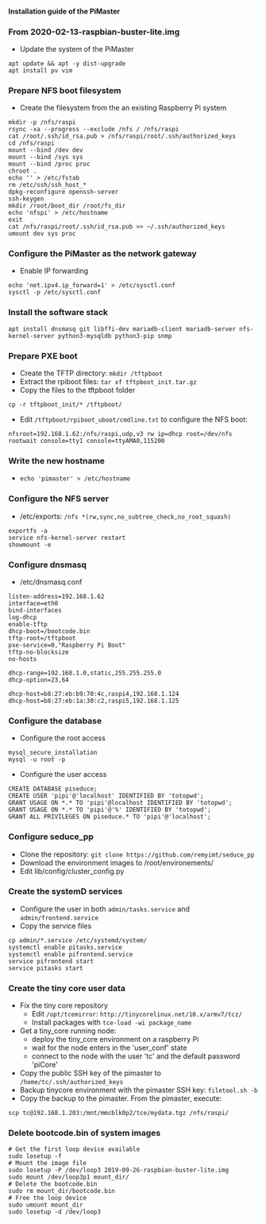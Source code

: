 #### Installation guide of the PiMaster
### From 2020-02-13-raspbian-buster-lite.img
* Update the system of the PiMaster
```
apt update && apt -y dist-upgrade
apt install pv vim
```

### Prepare NFS boot filesystem
* Create the filesystem from the an existing Raspberry Pi system
```
mkdir -p /nfs/raspi
rsync -xa --progress --exclude /nfs / /nfs/raspi
cat /root/.ssh/id_rsa.pub > /nfs/raspi/root/.ssh/authorized_keys
cd /nfs/raspi
mount --bind /dev dev
mount --bind /sys sys
mount --bind /proc proc
chroot .
echo '' > /etc/fstab
rm /etc/ssh/ssh_host_*
dpkg-reconfigure openssh-server
ssh-keygen
mkdir /root/boot_dir /root/fs_dir
echo 'nfspi' > /etc/hostname
exit
cat /nfs/raspi/root/.ssh/id_rsa.pub >> ~/.ssh/authorized_keys
umount dev sys proc
```

### Configure the PiMaster as the network gateway
* Enable IP forwarding
```
echo 'net.ipv4.ip_forward=1' > /etc/sysctl.conf
sysctl -p /etc/sysctl.conf
```

### Install the software stack
```
apt install dnsmasq git libffi-dev mariadb-client mariadb-server nfs-kernel-server python3-mysqldb python3-pip snmp
```

### Prepare PXE boot
* Create the TFTP directory: `mkdir /tftpboot`
* Extract the rpiboot files: `tar xf tftpboot_init.tar.gz`
* Copy the files to the tftpboot folder
```
cp -r tftpboot_init/* /tftpboot/
```
* Edit `/tftpboot/rpiboot_uboot/cmdline.txt` to configure the NFS boot:
```
nfsroot=192.168.1.62:/nfs/raspi,udp,v3 rw ip=dhcp root=/dev/nfs rootwait console=tty1 console=ttyAMA0,115200
```

### Write the new hostname
* `echo 'pimaster' > /etc/hostname`

### Configure the NFS server
* /etc/exports: `/nfs *(rw,sync,no_subtree_check,no_root_squash)`
```
exportfs -a
service nfs-kernel-server restart
showmount -e
```

### Configure dnsmasq
* /etc/dnsmasq.conf
```
listen-address=192.168.1.62
interface=eth0
bind-interfaces
log-dhcp
enable-tftp
dhcp-boot=/bootcode.bin
tftp-root=/tftpboot
pxe-service=0,"Raspberry Pi Boot"
tftp-no-blocksize
no-hosts

dhcp-range=192.168.1.0,static,255.255.255.0
dhcp-option=23,64

dhcp-host=b8:27:eb:b9:70:4c,raspi4,192.168.1.124
dhcp-host=b8:27:eb:1a:30:c2,raspi5,192.168.1.125
```

### Configure the database
* Configure the root access
```
mysql_secure_installation
mysql -u root -p
```
* Configure the user access
```
CREATE DATABASE piseduce;
CREATE USER 'pipi'@'localhost' IDENTIFIED BY 'totopwd';
GRANT USAGE ON *.* TO 'pipi'@localhost IDENTIFIED BY 'totopwd';
GRANT USAGE ON *.* TO 'pipi'@'%' IDENTIFIED BY 'totopwd';
GRANT ALL PRIVILEGES ON piseduce.* TO 'pipi'@'localhost';
```

### Configure seduce_pp
* Clone the repository: `git clone https://github.com/remyimt/seduce_pp`
* Download the environment images to /root/environements/
* Edit lib/config/cluster_config.py

### Create the systemD services
* Configure the user in both `admin/tasks.service` and `admin/frontend.service`
* Copy the service files
```
cp admin/*.service /etc/systemd/system/
systemctl enable pitasks.service
systemctl enable pifrontend.service
service pifrontend start
service pitasks start
```

### Create the tiny core user data
* Fix the tiny core repository
  * Edit `/opt/tcemirror`: `http://tinycorelinux.net/10.x/armv7/tcz/`
  * Install packages with `tce-load -wi package_name`
* Get a tiny_core running node:
    - deploy the tiny_core environment on a raspberry Pi
    - wait for the node enters in the 'user_conf' state
    - connect to the node with the user 'tc' and the default password 'piCore'
* Copy the public SSH key of the pimaster to `/home/tc/.ssh/authorized_keys`
* Backup tinycore environment with the pimaster SSH key: `filetool.sh -b`
* Copy the backup to the pimaster. From the pimaster, execute:
```
scp tc@192.168.1.203:/mnt/mmcblk0p2/tce/mydata.tgz /nfs/raspi/
```

### Delete bootcode.bin of system images
```
# Get the first loop device available
sudo losetup -f
# Mount the image file
sudo losetup -P /dev/loop3 2019-09-26-raspbian-buster-lite.img
sudo mount /dev/loop3p1 mount_dir/
# Delete the bootcode.bin
sudo rm mount_dir/bootcode.bin
# Free the loop device
sudo umount mount_dir
sudo losetup -d /dev/loop3
```
